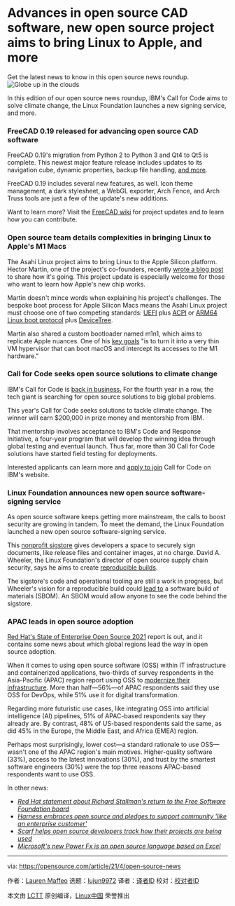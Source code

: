 [#]: subject: (Advances in open source CAD software, new open source project aims to bring Linux to Apple, and more)
[#]: via: (https://opensource.com/article/21/4/open-source-news)
[#]: author: (Lauren Maffeo https://opensource.com/users/lmaffeo)
[#]: collector: (lujun9972)
[#]: translator: ( )
[#]: reviewer: ( )
[#]: publisher: ( )
[#]: url: ( )

Advances in open source CAD software, new open source project aims to bring Linux to Apple, and more
======
Get the latest news to know in this open source news roundup.
![Globe up in the clouds][1]

In this edition of our open source news roundup, IBM's Call for Code aims to solve climate change, the Linux Foundation launches a new signing service, and more.

### FreeCAD 0.19 released for advancing open source CAD software

FreeCAD 0.19's migration from Python 2 to Python 3 and Qt4 to Qt5 is complete. This newest major feature release includes updates to its navigation cube, dynamic properties, backup file handling, [and more][2].

FreeCAD 0.19 includes several new features, as well. Icon theme management, a dark stylesheet, a WebGL exporter, Arch Fence, and Arch Truss tools are just a few of the update's new additions.

Want to learn more? Visit the [FreeCAD wiki][3] for project updates and to learn how you can contribute.

### Open source team details complexities in bringing Linux to Apple's M1 Macs

The Asahi Linux project aims to bring Linux to the Apple Silicon platform. Hector Martin, one of the project's co-founders, recently [wrote a blog post][4] to share how it's going. This project update is especially welcome for those who want to learn how Apple's new chip works.

Martin doesn't mince words when explaining his project's challenges. The bespoke boot process for Apple Silicon Macs means the Asahi Linux project must choose one of two competing standards: [UEFI][5] plus [ACPI][6] or [ARM64 Linux boot protocol][7] plus [DeviceTree][8].

Martin also shared a custom bootloader named m1n1, which aims to replicate Apple nuances. One of his [key goals][9] "is to turn it into a very thin VM hypervisor that can boot macOS and intercept its accesses to the M1 hardware."

### Call for Code seeks open source solutions to climate change

IBM's Call for Code is [back in business.][10] For the fourth year in a row, the tech giant is searching for open source solutions to big global problems.

This year's Call for Code seeks solutions to tackle climate change. The winner will earn $200,000 in prize money and mentorship from IBM.

That mentorship involves acceptance to IBM's Code and Response Initiative, a four-year program that will develop the winning idea through global testing and eventual launch. Thus far, more than 30 Call for Code solutions have started field testing for deployments.

Interested applicants can learn more and [apply to join][11] Call for Code on IBM's website.

### Linux Foundation announces new open source software-signing service

As open source software keeps getting more mainstream, the calls to boost security are growing in tandem. To meet the demand, the Linux Foundation launched a new open source software-signing service.

This [nonprofit sigstore][12] gives developers a space to securely sign documents, like release files and container images, at no charge. David A. Wheeler, the Linux Foundation's director of open source supply chain security, says he aims to create [reproducible builds][13].

The sigstore's code and operational tooling are still a work in progress, but Wheeler's vision for a reproducible build could [lead to][14] a software build of materials (SBOM). An SBOM would allow anyone to see the code behind the sigstore.

### APAC leads in open source adoption

[Red Hat's State of Enterprise Open Source 2021][15] report is out, and it contains some news about which global regions lead the way in open source adoption.

When it comes to using open source software (OSS) within IT infrastructure and containerized applications, two-thirds of survey respondents in the Asia-Pacific (APAC) region report using OSS to [modernize their infrastructure][16]. More than half—56%—of APAC respondents said they use OSS for DevOps, while 51% use it for digital transformation.

Regarding more futuristic use cases, like integrating OSS into artificial intelligence (AI) pipelines, 51% of APAC-based respondents say they already are. By contrast, 48% of US-based respondents said the same, as did 45% in the Europe, the Middle East, and Africa (EMEA) region.

Perhaps most surprisingly, lower cost—a standard rationale to use OSS—wasn't one of the APAC region's main motives. Higher-quality software (33%), access to the latest innovations (30%), and trust by the smartest software engineers (30%) were the top three reasons APAC-based respondents want to use OSS.

In other news:

  * [_Red Hat statement about Richard Stallman's return to the Free Software Foundation board_][17]
  * [_Harness embraces open source and pledges to support community 'like an enterprise customer'_][18]
  * [_Scarf helps open source developers track how their projects are being used_][19]
  * [_Microsoft's new Power Fx is an open source language based on Excel_][20]



--------------------------------------------------------------------------------

via: https://opensource.com/article/21/4/open-source-news

作者：[Lauren Maffeo][a]
选题：[lujun9972][b]
译者：[译者ID](https://github.com/译者ID)
校对：[校对者ID](https://github.com/校对者ID)

本文由 [LCTT](https://github.com/LCTT/TranslateProject) 原创编译，[Linux中国](https://linux.cn/) 荣誉推出

[a]: https://opensource.com/users/lmaffeo
[b]: https://github.com/lujun9972
[1]: https://opensource.com/sites/default/files/styles/image-full-size/public/lead-images/cloud-globe.png?itok=_drXt4Tn (Globe up in the clouds)
[2]: https://www.phoronix.com/scan.php?page=news_item&px=FreeCAD-0.19
[3]: https://wiki.freecadweb.org/Release_notes_0.19
[4]: https://asahilinux.org/2021/03/progress-report-january-february-2021/
[5]: https://en.wikipedia.org/wiki/Unified_Extensible_Firmware_Interface
[6]: https://en.wikipedia.org/wiki/Advanced_Configuration_and_Power_Interface
[7]: https://www.kernel.org/doc/Documentation/arm64/booting.txt
[8]: https://www.devicetree.org/
[9]: https://9to5mac.com/2021/03/15/asahi-linux-project-port-m1-macs/
[10]: https://www.itpro.co.uk/development/software-development/358980/fourth-annual-call-for-code-seeks-open-source-solutions-to
[11]: https://developer.ibm.com/callforcode/
[12]: https://sigstore.dev/
[13]: https://reproducible-builds.org/
[14]: https://www.zdnet.com/article/linux-foundation-announces-new-open-source-software-signing-service/
[15]: https://www.redhat.com/en/blog/state-enterprise-open-source-2021-four-results-may-surprise-you
[16]: https://www.computerweekly.com/news/252497326/APAC-leads-in-open-source-adoption
[17]: https://www.redhat.com/en/blog/red-hat-statement-about-richard-stallmans-return-free-software-foundation-board
[18]: https://venturebeat.com/2021/03/18/harness-embraces-open-source-and-pledges-to-support-community-like-an-enterprise-customer/
[19]: https://techcrunch.com/2021/03/03/scarf-helps-open-source-developers-track-how-their-projects-are-being-used/
[20]: https://www.techrepublic.com/article/microsofts-new-power-fx-is-an-open-source-language-based-on-excel/
